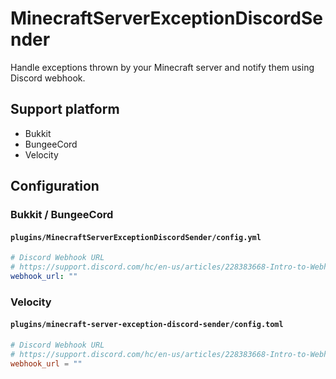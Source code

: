 # MinecraftServerExceptionDiscordSender

Handle exceptions thrown by your Minecraft server and notify them using Discord webhook.

## Support platform

- Bukkit
- BungeeCord
- Velocity

## Configuration

### Bukkit / BungeeCord

#### `plugins/MinecraftServerExceptionDiscordSender/config.yml`

```yaml
# Discord Webhook URL
# https://support.discord.com/hc/en-us/articles/228383668-Intro-to-Webhooks
webhook_url: ""
```

### Velocity

#### `plugins/minecraft-server-exception-discord-sender/config.toml`

```toml
# Discord Webhook URL
# https://support.discord.com/hc/en-us/articles/228383668-Intro-to-Webhooks
webhook_url = ""
```
